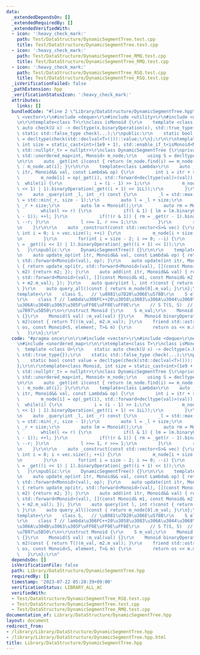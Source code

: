 ```yaml
---
data:
  _extendedDependsOn: []
  _extendedRequiredBy: []
  _extendedVerifiedWith:
  - icon: ':heavy_check_mark:'
    path: Test/DataStructure/DynamicSegmentTree.test.cpp
    title: Test/DataStructure/DynamicSegmentTree.test.cpp
  - icon: ':heavy_check_mark:'
    path: Test/DataStructure/DynamicSegmentTree_RMQ.test.cpp
    title: Test/DataStructure/DynamicSegmentTree_RMQ.test.cpp
  - icon: ':heavy_check_mark:'
    path: Test/DataStructure/DynamicSegmentTree_RSQ.test.cpp
    title: Test/DataStructure/DynamicSegmentTree_RSQ.test.cpp
  _isVerificationFailed: false
  _pathExtension: hpp
  _verificationStatusIcon: ':heavy_check_mark:'
  attributes:
    links: []
  bundledCode: "#line 2 \"Library/DataStructure/DynamicSegmentTree.hpp\"\n\r\n#include\
    \ <vector>\r\n#include <deque>\r\n#include <utility>\r\n#include <unordered_map>\r\
    \n\r\ntemplate<class T>\r\nclass isMonoid {\r\n    template <class U>\r\n    static\
    \ auto check(U x) -> decltype(x.binaryOperation(x), std::true_type{});\r\n   \
    \ static std::false_type check(...);\r\npublic:\r\n    static bool const value\
    \ = decltype(check(std::declval<T>()))::value;\r\n};\r\n\r\ntemplate<class Monoid,\
    \ int size = static_cast<int>(1e9 + 1), std::enable_if_t<isMonoid<Monoid>::value,\
    \ std::nullptr_t> = nullptr>\r\nclass DynamicSegmentTree {\r\nprivate:\r\n   \
    \ std::unordered_map<int, Monoid> m_node;\r\n    using S = decltype(Monoid().m_val);\r\
    \n\r\n    auto _get(int i)const { return (m_node.find(i) == m_node.end()) ? Monoid()\
    \ : m_node.at(i); }\r\n\r\n    template<class Lambda>\r\n    auto _update_op(int\
    \ itr, Monoid&& val, const Lambda& op) {\r\n        int i = itr + size - 1;\r\n\
    \        m_node[i] = op(_get(i), std::forward<decltype(val)>(val));\r\n      \
    \  while(i) {\r\n            i = (i - 1) >> 1;\r\n            m_node[i] = _get((i\
    \ << 1) | 1).binaryOperation(_get((i + 1) << 1LL));\r\n        }\r\n    }\r\n\r\
    \n    auto _query(int _l, int _r) const {\r\n        _l = std::max(_l, 0); _r\
    \ = std::min(_r, size - 1);\r\n        auto l = _l + size;\r\n        int r =\
    \ _r + size;\r\n        auto lm = Monoid();\r\n        auto rm = Monoid();\r\n\
    \        while(l <= r) {\r\n            if(l & 1) { lm = lm.binaryOperation(_get(l\
    \ - 1)); ++l; }\r\n            if(!(r & 1)) { rm = _get(r - 1).binaryOperation(rm);\
    \ --r; }\r\n            l >>= 1, r >>= 1;\r\n        }\r\n        return lm.binaryOperation(rm);\r\
    \n    }\r\n\r\n    auto _construct(const std::vector<S>& vec) {\r\n        for(unsigned\
    \ int i = 0; i < vec.size(); ++i) {\r\n            m_node[i + size - 1] = Monoid(vec[i]);\r\
    \n        }\r\n        for(int i = size - 2; i >= 0; --i) {\r\n            m_node[i]\
    \ = _get((i << 1) | 1).binaryOperation(_get((i + 1) << 1));\r\n        }\r\n \
    \   }\r\npublic:\r\n    DynamicSegmentTree() {}\r\n\r\n    template<class Lambda>\r\
    \n    auto update_op(int itr, Monoid&& val, const Lambda& op) { return _update_op(itr,\
    \ std::forward<Monoid>(val), op); }\r\n    auto update(int itr, Monoid&& val)\
    \ { return update_op(itr, std::forward<Monoid>(val), [](const Monoid&, const Monoid&\
    \ m2) {return m2; }); }\r\n    auto add(int itr, Monoid&& val) { return update_op(itr,\
    \ std::forward<Monoid>(val), [](const Monoid& m1, const Monoid& m2) {return Monoid(m1.m_val\
    \ + m2.m_val); }); }\r\n    auto query(int l, int r)const { return _query(l, r).m_val;\
    \ }\r\n    auto query_all()const { return m_node[0].m_val; }\r\n};\r\n\r\n\r\n\
    template<\r\n    class S,   // \u8981\u7D20\u306E\u578B\r\n    S element, // \u5143\
    \r\n    class T // lambda\u306FC++20\u3058\u3083\u306A\u3044\u3068\u6E21\u305B\
    \u306A\u304B\u3063\u305F\uFF0E\uFF0E\uFF0E\r\n    // S T(S, S)  // 2\u9805\u6F14\
    \u7B97\u5B50\r\n>\r\nstruct Monoid {\r\n    S m_val;\r\n    Monoid() :m_val(element)\
    \ {}\r\n    Monoid(S val) :m_val(val) {}\r\n    Monoid binaryOperation(const Monoid&\
    \ m2)const { return T()(m_val, m2.m_val); }\r\n    friend std::ostream& operator<<(std::ostream&\
    \ os, const Monoid<S, element, T>& m) {\r\n        return os << m.m_val;\r\n \
    \   }\r\n};\r\n"
  code: "#pragma once\r\n\r\n#include <vector>\r\n#include <deque>\r\n#include <utility>\r\
    \n#include <unordered_map>\r\n\r\ntemplate<class T>\r\nclass isMonoid {\r\n  \
    \  template <class U>\r\n    static auto check(U x) -> decltype(x.binaryOperation(x),\
    \ std::true_type{});\r\n    static std::false_type check(...);\r\npublic:\r\n\
    \    static bool const value = decltype(check(std::declval<T>()))::value;\r\n\
    };\r\n\r\ntemplate<class Monoid, int size = static_cast<int>(1e9 + 1), std::enable_if_t<isMonoid<Monoid>::value,\
    \ std::nullptr_t> = nullptr>\r\nclass DynamicSegmentTree {\r\nprivate:\r\n   \
    \ std::unordered_map<int, Monoid> m_node;\r\n    using S = decltype(Monoid().m_val);\r\
    \n\r\n    auto _get(int i)const { return (m_node.find(i) == m_node.end()) ? Monoid()\
    \ : m_node.at(i); }\r\n\r\n    template<class Lambda>\r\n    auto _update_op(int\
    \ itr, Monoid&& val, const Lambda& op) {\r\n        int i = itr + size - 1;\r\n\
    \        m_node[i] = op(_get(i), std::forward<decltype(val)>(val));\r\n      \
    \  while(i) {\r\n            i = (i - 1) >> 1;\r\n            m_node[i] = _get((i\
    \ << 1) | 1).binaryOperation(_get((i + 1) << 1LL));\r\n        }\r\n    }\r\n\r\
    \n    auto _query(int _l, int _r) const {\r\n        _l = std::max(_l, 0); _r\
    \ = std::min(_r, size - 1);\r\n        auto l = _l + size;\r\n        int r =\
    \ _r + size;\r\n        auto lm = Monoid();\r\n        auto rm = Monoid();\r\n\
    \        while(l <= r) {\r\n            if(l & 1) { lm = lm.binaryOperation(_get(l\
    \ - 1)); ++l; }\r\n            if(!(r & 1)) { rm = _get(r - 1).binaryOperation(rm);\
    \ --r; }\r\n            l >>= 1, r >>= 1;\r\n        }\r\n        return lm.binaryOperation(rm);\r\
    \n    }\r\n\r\n    auto _construct(const std::vector<S>& vec) {\r\n        for(unsigned\
    \ int i = 0; i < vec.size(); ++i) {\r\n            m_node[i + size - 1] = Monoid(vec[i]);\r\
    \n        }\r\n        for(int i = size - 2; i >= 0; --i) {\r\n            m_node[i]\
    \ = _get((i << 1) | 1).binaryOperation(_get((i + 1) << 1));\r\n        }\r\n \
    \   }\r\npublic:\r\n    DynamicSegmentTree() {}\r\n\r\n    template<class Lambda>\r\
    \n    auto update_op(int itr, Monoid&& val, const Lambda& op) { return _update_op(itr,\
    \ std::forward<Monoid>(val), op); }\r\n    auto update(int itr, Monoid&& val)\
    \ { return update_op(itr, std::forward<Monoid>(val), [](const Monoid&, const Monoid&\
    \ m2) {return m2; }); }\r\n    auto add(int itr, Monoid&& val) { return update_op(itr,\
    \ std::forward<Monoid>(val), [](const Monoid& m1, const Monoid& m2) {return Monoid(m1.m_val\
    \ + m2.m_val); }); }\r\n    auto query(int l, int r)const { return _query(l, r).m_val;\
    \ }\r\n    auto query_all()const { return m_node[0].m_val; }\r\n};\r\n\r\n\r\n\
    template<\r\n    class S,   // \u8981\u7D20\u306E\u578B\r\n    S element, // \u5143\
    \r\n    class T // lambda\u306FC++20\u3058\u3083\u306A\u3044\u3068\u6E21\u305B\
    \u306A\u304B\u3063\u305F\uFF0E\uFF0E\uFF0E\r\n    // S T(S, S)  // 2\u9805\u6F14\
    \u7B97\u5B50\r\n>\r\nstruct Monoid {\r\n    S m_val;\r\n    Monoid() :m_val(element)\
    \ {}\r\n    Monoid(S val) :m_val(val) {}\r\n    Monoid binaryOperation(const Monoid&\
    \ m2)const { return T()(m_val, m2.m_val); }\r\n    friend std::ostream& operator<<(std::ostream&\
    \ os, const Monoid<S, element, T>& m) {\r\n        return os << m.m_val;\r\n \
    \   }\r\n};\r\n"
  dependsOn: []
  isVerificationFile: false
  path: Library/DataStructure/DynamicSegmentTree.hpp
  requiredBy: []
  timestamp: '2023-07-22 05:28:39+09:00'
  verificationStatus: LIBRARY_ALL_AC
  verifiedWith:
  - Test/DataStructure/DynamicSegmentTree_RSQ.test.cpp
  - Test/DataStructure/DynamicSegmentTree.test.cpp
  - Test/DataStructure/DynamicSegmentTree_RMQ.test.cpp
documentation_of: Library/DataStructure/DynamicSegmentTree.hpp
layout: document
redirect_from:
- /library/Library/DataStructure/DynamicSegmentTree.hpp
- /library/Library/DataStructure/DynamicSegmentTree.hpp.html
title: Library/DataStructure/DynamicSegmentTree.hpp
---
```

